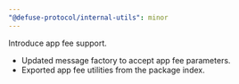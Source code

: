```yaml
---
"@defuse-protocol/internal-utils": minor
---
```


Introduce app fee support.

- Updated message factory to accept app fee parameters.
- Exported app fee utilities from the package index.
